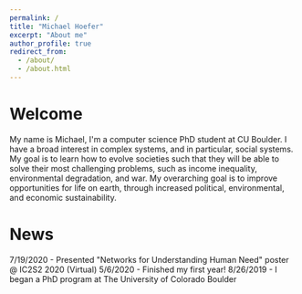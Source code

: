 ```yaml
---
permalink: /
title: "Michael Hoefer"
excerpt: "About me"
author_profile: true
redirect_from: 
  - /about/
  - /about.html
---
```



Welcome
======
My name is Michael, I'm a computer science PhD student at CU Boulder. I have a broad interest in complex systems, and in particular, social systems. My goal is to learn how to evolve societies such that they will be able to solve their most challenging problems, such as income inequality, environmental degradation, and war. My overarching goal is to improve opportunities for life on earth, through increased political, environmental, and economic sustainability. 

News
======
7/19/2020 - Presented "Networks for Understanding Human Need" poster @ IC2S2 2020 (Virtual)
5/6/2020  - Finished my first year!
8/26/2019 - I began a PhD program at The University of Colorado Boulder




